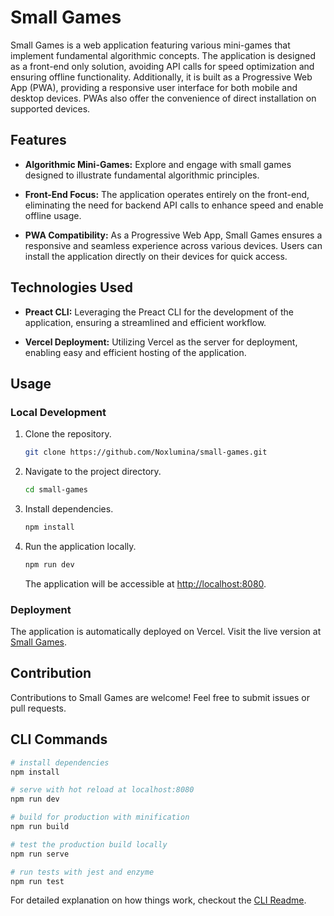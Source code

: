 # Small Games

Small Games is a web application featuring various mini-games that implement fundamental algorithmic concepts. The application is designed as a front-end only solution, avoiding API calls for speed optimization and ensuring offline functionality. Additionally, it is built as a Progressive Web App (PWA), providing a responsive user interface for both mobile and desktop devices. PWAs also offer the convenience of direct installation on supported devices.

## Features

- **Algorithmic Mini-Games:** Explore and engage with small games designed to illustrate fundamental algorithmic principles.

- **Front-End Focus:** The application operates entirely on the front-end, eliminating the need for backend API calls to enhance speed and enable offline usage.

- **PWA Compatibility:** As a Progressive Web App, Small Games ensures a responsive and seamless experience across various devices. Users can install the application directly on their devices for quick access.

## Technologies Used

- **Preact CLI:** Leveraging the Preact CLI for the development of the application, ensuring a streamlined and efficient workflow.

- **Vercel Deployment:** Utilizing Vercel as the server for deployment, enabling easy and efficient hosting of the application.

## Usage

### Local Development

1. Clone the repository.

   ```bash
   git clone https://github.com/Noxlumina/small-games.git
   ```

2. Navigate to the project directory.

   ```bash
   cd small-games
   ```

3. Install dependencies.

   ```bash
   npm install
   ```

4. Run the application locally.

   ```bash
   npm run dev
   ```

   The application will be accessible at [http://localhost:8080](http://localhost:8080).

### Deployment

The application is automatically deployed on Vercel. Visit the live version at [Small Games](https://small-games.vercel.app).

## Contribution

Contributions to Small Games are welcome! Feel free to submit issues or pull requests.

## CLI Commands

```bash
# install dependencies
npm install

# serve with hot reload at localhost:8080
npm run dev

# build for production with minification
npm run build

# test the production build locally
npm run serve

# run tests with jest and enzyme
npm run test
```

For detailed explanation on how things work, checkout the [CLI Readme](https://github.com/developit/preact-cli/blob/master/README.md).
